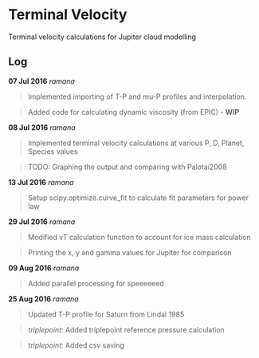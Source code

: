 # Terminal Velocity 
Terminal velocity calculations for Jupiter cloud modelling

## Log
**07 Jul 2016** *ramana*
> Implemented importing of T-P and mu-P profiles and interpolation. 

> Added code for calculating dynamic viscosity (from EPIC) - **WIP**

**08 Jul 2016** *ramana*
> Implemented terminal velocity calculations at various P, D, Planet, Species values

> TODO: Graphing the output and comparing with Palotai2008

**13 Jul 2016** *ramana*
> Setup scipy.optimize.curve_fit to calculate fit parameters for power law

**29 Jul 2016** *ramana*
> Modified vT calculation function to account for ice mass calculation

> Printing the x, y and gamma values for Jupiter for comparison

**09 Aug 2016** *ramana*
> Added parallel processing for speeeeeed 

**25 Aug 2016** *ramana*
> Updated T-P profile for Saturn from Lindal 1985

> *triplepoint*: Added triplepoint reference pressure calculation 

> *triplepoint*: Added csv saving
